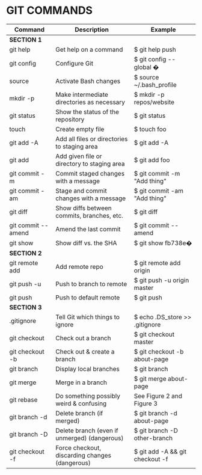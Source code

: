 # GIT COMMANDS

| Command							     | Description																	   | Example                         |
|--------------------------|-------------------------------------------------|---------------------------------|
| **SECTION 1** |||
| git help								 | Get help on a command												   | $ git help push                 |
| git config							 | Configure Git																	 | $ git config --global �         |
| source <file>						 | Activate Bash changes													 | $ source ~/.bash_profile         |
| mkdir -p								 | Make intermediate directories as necessary      | $ mkdir -p repos/website         |
| git status							 | Show the status of the repository               | $ git status                     |
| touch <name>						 | Create empty file                               | $ touch foo                      |
| git add -A							 | Add all files or directories to staging area    | $ git add -A                     |
| git add <name>					 | Add given file or directory to staging area     | $ git add foo                    |
| git commit -m						 | Commit staged changes with a message            | $ git commit -m "Add thing"      |
| git commit -am					 | Stage and commit changes with a message         | $ git commit -am "Add thing"     |
| git diff								 | Show diffs between commits, branches, etc.			 | $ git diff                       |
| git commit --amend			 | Amend the last commit													 | $ git commit --amend             |
| git show <SHA>					 | Show diff vs. the SHA                           | $ git show fb738e�              |
| **SECTION 2** |||
| git remote add	         | Add remote repo                                 | $ git remote add origin          |
| git push -u <loc> <br>	 | Push to branch to remote                        | $ git push -u origin master      |
| git push	               | Push to default remote	                         | $ git push                       |
| **SECTION 3** |||
| .gitignore	             | Tell Git which things to ignore	               | $ echo .DS_store >> .gitignore   |
| git checkout <br>	       | Check out a branch	                             | $ git checkout master            |
| git checkout -b <br>	   | Check out & create a branch	                   | $ git checkout -b about-page     |
| git branch	             | Display local branches	                         | $ git branch                     |
| git merge <br>	         | Merge in a branch	                             | $ git merge about-page           |
| git rebase	             | Do something possibly weird & confusing	       | See Figure 2 and Figure 3        |
| git branch -d <br>	     | Delete branch (if merged)	                     | $ git branch -d about-page       |
| git branch -D <br>	     | Delete branch (even if unmerged) (dangerous)	   | $ git branch -D other-branch     |
| git checkout -f	         | Force checkout, discarding changes (dangerous)	 | $ git add -A && git checkout -f  |
